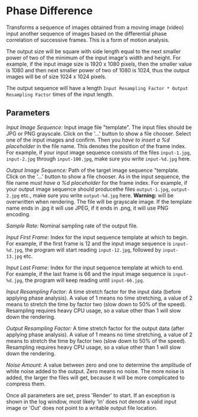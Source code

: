 # Phase Difference

Transforms a sequence of images obtained from a moving image (video)
input another sequence of images based on the differential phase correlation
of successive frames. This is a form of motion analysis.

The output size will be square with side length equal to the
next smaller power of two of the minimum of the input image's width and height.
For example, if the input image size is 1920 x 1080 pixels, then
the smaller value is 1080 and then next smaller power of two of 1080 is 1024,
thus the output images will be of size 1024 x 1024 pixels.

The output sequence will have a length `Input Resampling Factor * Output Resampling Factor`
times of the input length.

## Parameters

_Input Image Sequence:_ Input image file "template". The input files should 
  be JPG or PNG grayscale. Click on the '...' button to show a file chooser.
  Select one of the input images and confirm. Then you _have to insert a %d placeholder_
  in the file name. This denotes the position of the frame index.
  For example, if your
  input image sequence consists of the files `input-1.jpg`, `input-2.jpg` through `input-100.jpg`,
  make sure you write `input-%d.jpg` here.
  
_Output Image Sequence:_ Path of the target image sequence "template.
  Click on the '...' button to show a file chooser.
  As in the input
  sequence, the file name _must have a %d placeholder_ for the frame index. 
  For example, if your
  output image sequence should producethe files `output-1.jpg`, `output-2.jpg` etc.,
  make sure you write `output-%d.jpg` here.
  __Warning:__ will 
  be overwritten when rendering. The file will be 
  grayscale image. If the template name ends in .jpg it will use JPEG, if it
  ends in .png, it will use PNG encoding.
  
_Sample Rate:_ Nominal sampling rate of the output file.

_Input First Frame:_ Index for the input sequence template at which to begin.
  For example, if the first frame is 12 and the input image sequence is `input-%d.jpg`,
  the program will start reading `input-12.jpg`, followed by `input-13.jpg` etc.
  
_Input Last Frame:_ Index for the input sequence template at which to end.
  For example, if the last frame is 66 and the input image sequence is `input-%d.jpg`,
  the program will keep reading until `input-66.jpg`.
  
_Input Resampling Factor:_ A time stretch factor for the input data
  (before applying phase analysis). A value of
  1 means no time stretching, a value of 2 means to stretch the time by factor two
  (slow down to 50% of the speed).
  Resampling requires heavy CPU usage, so a value
  other than 1 will slow down the rendering.
  
_Output Resampling Factor:_ A time stretch factor for the output data
  (after applying phase analysis). A value of
  1 means no time stretching, a value of 2 means to stretch the time by factor two
  (slow down to 50% of the speed).
  Resampling requires heavy CPU usage, so a value
  other than 1 will slow down the rendering.
  
_Noise Amount:_ A value between zero and one to determine the amplitude of
  white noise added to the output. Zero means no noise. The more noise is added, the
  larger the files will get, because it will be more complicated to compress them.

Once all parameters are set, press 'Render' to start. If an 
exception is shown in the log window, most likely 'In' does not
denote a valid input image or 'Out' does not point to a writable
output file location.
